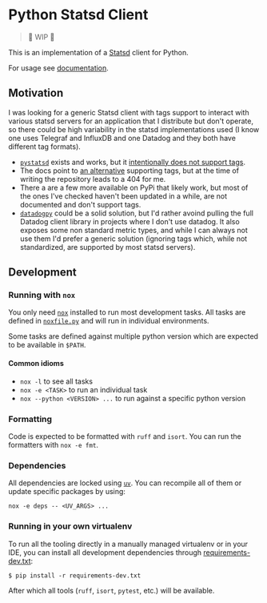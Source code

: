 Python Statsd Client
====================

> :construction: WIP :construction:

This is an implementation of a [Statsd](https://github.com/statsd/statsd) client
for Python.

For usage see [documentation](./docs/source/docs.rst).

Motivation
----------

I was looking for a generic Statsd client with tags support to interact with
various statsd servers for an application that I distribute but don't operate,
so there could be high variability in the statsd implementations used (I know
one uses Telegraf and InfluxDB and one Datadog and they both have different tag
formats).

- [`pystatsd`](https://statsd.readthedocs.io/en/v3.3/index.html) exists and
  works, but it [intentionally  does not support
  tags](https://statsd.readthedocs.io/en/v3.3/tags.html).
- The docs point to [an alternative](https://pypi.org/project/statsd-tags/)
  supporting tags, but at the time of writing the repository leads to a 404 for
  me.
- There a are a few more available on PyPi that likely work, but most of the
  ones I've checked haven't been updated in a while, are not documented and
  don't support tags.
- [`datadogpy`](https://datadogpy.readthedocs.io/en/latest/) could be a solid
  solution, but I'd rather avoind pulling the full Datadog client library in
  projects where I don't use datadog. It also exposes some non standard metric
  types, and while I can always not use them I'd prefer a generic solution
  (ignoring tags which, while not standardized, are supported by most statsd
  servers).

Development
-----------

### Running with `nox`

You only need [`nox`](https://nox.thea.codes/) installed to run most development
tasks. All tasks are defined in [`noxfile.py`](./noxfile.py) and will run in
individual environments.

Some tasks are defined against multiple python version which are expected to be
available in `$PATH`.

#### Common idioms

- `nox -l` to see all tasks
- `nox -e <TASK>` to run an individual task
- `nox --python <VERSION> ...` to run against a specific python version

### Formatting

Code is expected to be formatted with `ruff` and `isort`. You can run the
formatters with `nox -e fmt`.

### Dependencies

All dependencies are locked using [`uv`](https://github.com/astral-sh/uv). You
can recompile all of them or update specific packages by using:

    nox -e deps -- <UV_ARGS> ...

### Running in your own virtualenv

To run all the tooling directly in a manually managed virtualenv or in your IDE,
you can install all development dependencies through
[requirements-dev.txt](./requirements-dev.txt):

    $ pip install -r requirements-dev.txt

After which all tools (`ruff`, `isort`, `pytest`, etc.) will be available.

